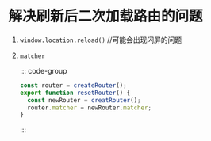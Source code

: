 # 解决刷新后二次加载路由的问题

<article-info/>

1. `window.location.reload()` //可能会出现闪屏的问题
2. `matcher`

   ::: code-group

   ```jsx
   const router = createRouter();
   export function resetRouter() {
     const newRouter = creatRouter();
     router.matcher = newRouter.matcher;
   }
   ```

   :::
